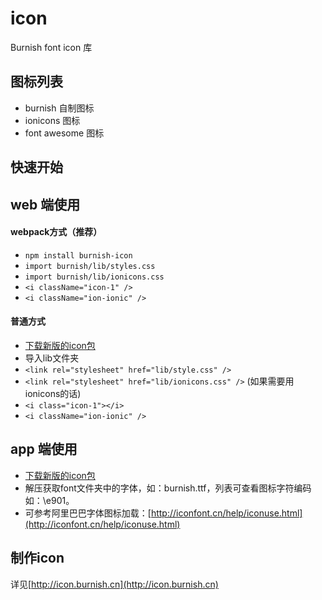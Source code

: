 # icon
Burnish font icon 库

## 图标列表

* burnish 自制图标
* ionicons 图标
* font awesome 图标

## 快速开始

## web 端使用

#### webpack方式（推荐）

* `npm install burnish-icon`
* `import burnish/lib/styles.css`
* `import burnish/lib/ionicons.css`
* `<i className="icon-1" />`
* `<i className="ion-ionic" />`

#### 普通方式

* [下载新版的icon包](https://github.com/BurnishTechCN/icon/archive/master.zip)
* 导入lib文件夹
* `<link rel="stylesheet" href="lib/style.css" />`
* `<link rel="stylesheet" href="lib/ionicons.css" />` (如果需要用ionicons的话)
* `<i class="icon-1"></i>`
* `<i className="ion-ionic" />`

## app  端使用

* [下载新版的icon包](https://github.com/BurnishTechCN/icon/archive/master.zip)
* 解压获取font文件夹中的字体，如：burnish.ttf，列表可查看图标字符编码如：\e901。
* 可参考阿里巴巴字体图标加载：[http://iconfont.cn/help/iconuse.html](http://iconfont.cn/help/iconuse.html)

## 制作icon

详见[http://icon.burnish.cn](http://icon.burnish.cn)

